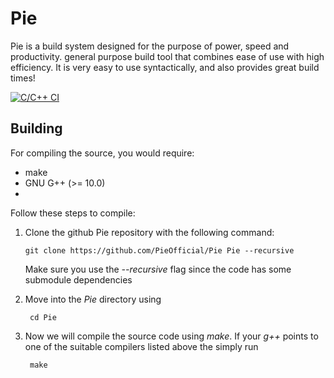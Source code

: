 # Pie
 Pie is a build system designed for the purpose of power, speed and productivity. general purpose build tool that combines ease of use with high efficiency. It is very easy to use syntactically, and also provides great build times!
 
[![C/C++ CI](https://github.com/PieOfficial/Pie/actions/workflows/c-cpp.yml/badge.svg?event=push)](https://github.com/PieOfficial/Pie/actions/workflows/c-cpp.yml)
## Building

For compiling the source, you would require:
- make
- GNU G++ (>= 10.0)
- 
Follow these steps to compile:
1. Clone the github Pie repository with the following command:
   ```
   git clone https://github.com/PieOfficial/Pie Pie --recursive
   ``` 
   Make sure you use the *--recursive* flag since the code has some submodule dependencies
    
2. Move into the *Pie* directory using 

        cd Pie
3. Now we will compile the source code using *make*. If your *g++* points to one of the suitable compilers listed above the simply run 
    
        make 
